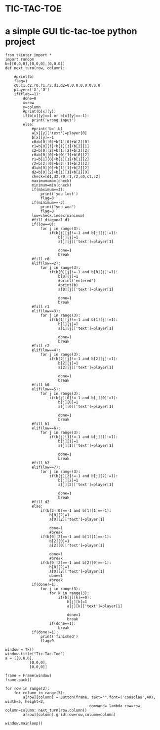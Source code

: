 # TIC-TAC-TOE
# a simple GUI tic-tac-toe python project
    from tkinter import *
    import random
    b=[[0,0,0],[0,0,0],[0,0,0]]
    def next_turn(row, column):

        #print(b)
        flag=1
        c0,c1,c2,r0,r1,r2,d1,d2=0,0,0,0,0,0,0,0
        player=['X','O']
        if(flag==1):
            done=0
            x=row
            y=column
            #print(b[x][y])
            if(b[x][y]==1 or b[x][y]==-1):
                print('wrong input')
            else:
                #print('b=',b)
                a[x][y]['text']=player[0]
                b[x][y]=-1
                c0=b[0][0]+b[1][0]+b[2][0]
                c1=b[0][1]+b[1][1]+b[2][1]
                c2=b[0][2]+b[1][2]+b[2][2]
                r0=b[0][0]+b[0][1]+b[0][2]
                r1=b[1][0]+b[1][1]+b[1][2]
                r2=b[2][0]+b[2][1]+b[2][2]
                d1=b[0][0]+b[1][1]+b[2][2]
                d2=b[0][2]+b[1][1]+b[2][0]
                check=[d1,d2,r0,r1,r2,c0,c1,c2]
                maximum=max(check)
                minimum=min(check)
                if(maximum==3):
                    print('you lost')
                    flag=0
                if(minimum==-3):
                    print("you won")
                    flag=0
                low=check.index(minimum)
                #fill diagonal d1
                if(low==0):
                    for j in range(3):
                        if(b[j][j]!=-1 and b[j][j]!=1):
                            b[j][j]=1
                            a[j][j]['text']=player[1]

                            done=1
                            break
                #fill r0
                elif(low==2):
                    for j in range(3):
                        if(b[0][j]!=-1 and b[0][j]!=1):
                            b[0][j]=1
                            #print('entered')
                            #print(b)
                            a[0][j]['text']=player[1]

                            done=1
                            break
                #fill r1
                elif(low==3):
                    for j in range(3):
                        if(b[1][j]!=-1 and b[1][j]!=1):
                            b[1][j]=1 
                            a[1][j]['text']=player[1]

                            done=1
                            break
                #fill r2
                elif(low==4):
                    for j in range(3):
                        if(b[2][j]!=-1 and b[2][j]!=1):
                            b[2][j]=1 
                            a[2][j]['text']=player[1]

                            done=1
                            break
                #fill h0
                elif(low==5):
                    for j in range(3):
                        if(b[j][0]!=-1 and b[j][0]!=1):
                            b[j][0]=1 
                            a[j][0]['text']=player[1]

                            done=1
                            break
                #fill h1
                elif(low==6):
                    for j in range(3):
                        if(b[j][1]!=-1 and b[j][1]!=1):
                            b[j][1]=1 
                            a[j][1]['text']=player[1]

                            done=1
                            break
                #fill h2
                elif(low==7):
                    for j in range(3):
                        if(b[j][2]!=-1 and b[j][2]!=1):
                            b[j][2]=1 
                            a[j][2]['text']=player[1]

                            done=1
                            break
                #fill d2
                else:
                    if(b[2][0]==-1 and b[1][1]==-1):
                        b[0][2]=1
                        a[0][2]['text']=player[1]

                        done=1
                        #break
                    if(b[0][2]==-1 and b[1][1]==-1):
                        b[2][0]=1
                        a[2][0]['text']=player[1]

                        done=1
                        #break
                    if(b[0][2]==-1 and b[2][0]==-1):
                        b[0][2]=1
                        a[0][2]['text']=player[1]
                        done=1
                        #break
                if(done!=1):
                    for j in range(3):
                        for k in range(3):
                            if(b[j][k]==0):
                                b[j][k]=1 
                                a[j][k]['text']=player[1]

                                done=1
                                break
                        if(done==1):
                            break
                if(done!=1):
                    print('finished')
                    flag=0

    window = Tk()
    window.title("Tic-Tac-Toe")
    a = [[0,0,0],
               [0,0,0],
               [0,0,0]]

    frame = Frame(window)
    frame.pack()

    for row in range(3):
        for column in range(3):
            a[row][column] = Button(frame, text="",font=('consolas',40), width=5, height=2,
                                          command= lambda row=row, column=column: next_turn(row,column))
            a[row][column].grid(row=row,column=column)

    window.mainloop()
